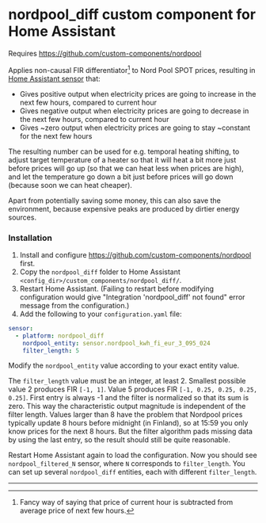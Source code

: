 # nordpool_diff custom component for Home Assistant

Requires https://github.com/custom-components/nordpool

Applies non-causal FIR differentiator[^1] to Nord Pool SPOT prices, resulting
in [Home Assistant sensor](https://www.home-assistant.io/integrations/sensor/) that:

* Gives positive output when electricity prices are going to increase in the next few hours, compared to current hour
* Gives negative output when electricity prices are going to decrease in the next few hours, compared to current hour
* Gives ~zero output when electricity prices are going to stay ~constant for the next few hours

The resulting number can be used for e.g. temporal heating shifting, to adjust target temperature of a heater so that it
will heat a bit more just before prices will go up (so that we can heat less when prices are high), and let the
temperature go down a bit just before prices will go down (because soon we can heat cheaper).

Apart from potentially saving some money, this can also save the environment, because expensive peaks are produced by
dirtier energy sources.

### Installation

1. Install and configure https://github.com/custom-components/nordpool first.
2. Copy the `nordpool_diff` folder to Home Assistant `<config_dir>/custom_components/nordpool_diff/`.
3. Restart Home Assistant. (Failing to restart before modifying configuration would give "Integration 'nordpool_diff'
   not found" error message from the configuration.)
4. Add the following to your `configuration.yaml` file:

 ```yaml
 sensor:
   - platform: nordpool_diff
     nordpool_entity: sensor.nordpool_kwh_fi_eur_3_095_024
     filter_length: 5
 ```

Modify the `nordpool_entity` value according to your exact entity value.

The `filter_length` value must be an integer, at least 2. Smallest possible value 2 produces FIR `[-1, 1]`. Value 5
produces FIR `[-1, 0.25, 0.25, 0.25, 0.25]`. First entry is always -1 and the filter is normalized so that its sum is
zero. This way the characteristic output magnitude is independent of the filter length. Values larger than 8 have the
problem that Nordpool prices typically update 8 hours before midnight (in Finland), so at 15:59 you only know prices for
the next 8 hours. But the filter algorithm pads missing data by using the last entry, so the result should still be
quite reasonable.

Restart Home Assistant again to load the configuration. Now you should see `nordpool_filtered_N` sensor, where `N`
corresponds to `filter_length`. You can set up several `nordpool_diff` entities, each with different `filter_length`.

---

[^1]: Fancy way of saying that price of current hour is subtracted from average price of next few hours.